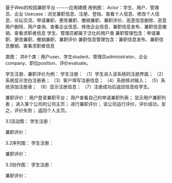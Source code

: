  基于Web的校园兼职平台
                            	------应用建模
用例图：
Actor：学生、用户、管理员、企业
Usecase：浏览兼职信息、注册、登陆、查看个人信息、修改个人信息、论坛交流、申请兼职、更改兼职、撤销兼职、兼职评价、恶意信息删除、恶意用户删除、用户查询、查看企业信息、修改企业信息、兼职信息发布、兼职信息撤销、查看求职者信息
学生、管理员都属于泛化的用户类
兼职管理包含：申请兼职、更改兼职、撤销兼职、兼职评价
兼职信息管理包含：兼职信息发布、兼职信息撤销、查看求职者信息
  
 
 
类图：
共6个类：用户user、学生student、管理员administrator、企业company、职位position、评价evaluate。
 

学生注册、兼职评价为例：
学生注册：
（1）学生进入该系统的注册界面；
（2）系统显示空白注册表；
（3）客户填写注册信息；
（4）系统核对输入；
（5）系统添加注册表；
（6）显示注册信息；
（7）注册成功后返回信息给学生。

兼职评价：
用户登录兼职平台；
用户查看自己的申请兼职列表；
显示用户兼职列表；
进入某个公司的公司主页；
进行兼职评价；
该公司运行评价，评价成功，反之，评价失败；
返回个人主页。




3.1活动图：
学生注册：
 
兼职评价：
 
3.2序列图：
学生注册：
 
兼职评价：
 
3.3协作图：
学生注册：
 

兼职评价：
 
